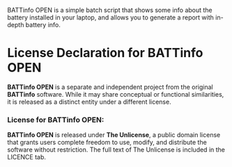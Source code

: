 BATTinfo OPEN is a simple batch script that shows some info about the battery installed in your laptop, and allows you to generate a report with in-depth battery info.

# License Declaration for BATTinfo OPEN

**BATTinfo OPEN** is a separate and independent project from the original **BATTinfo** software. While it may share conceptual or functional similarities, it is released as a distinct entity under a different license.

### License for BATTinfo OPEN:
**BATTinfo OPEN** is released under **The Unlicense**, a public domain license that grants users complete freedom to use, modify, and distribute the software without restriction. The full text of The Unlicense is included in the LICENCE tab.
